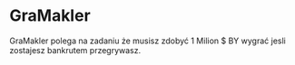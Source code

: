# GraMakler
GraMakler polega na zadaniu że musisz zdobyć 1 Milion $ BY wygrać jesli zostajesz bankrutem przegrywasz.
